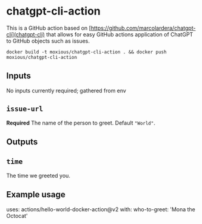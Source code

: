 # chatgpt-cli-action

This is a GitHub action based on [https://github.com/marcolardera/chatgpt-cli](chatgpt-cli) that allows
for easy GitHub actions application of ChatGPT to GitHub objects such as issues.

```
docker build -t moxious/chatgpt-cli-action . && docker push moxious/chatgpt-cli-action
```

## Inputs

No inputs currently required; gathered from env

## `issue-url`

**Required** The name of the person to greet. Default `"World"`.

## Outputs

## `time`

The time we greeted you.

## Example usage

uses: actions/hello-world-docker-action@v2
with:
  who-to-greet: 'Mona the Octocat'